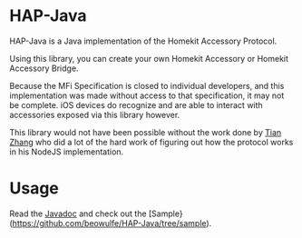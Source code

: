 HAP-Java
=========
HAP-Java is a Java implementation of the Homekit Accessory Protocol.

Using this library, you can create your own Homekit Accessory or Homekit Accessory Bridge.

Because the MFi Specification is closed to individual developers, and this implementation was made without access to that specification, it may not be complete. iOS devices do recognize and are able to interact with accessories exposed via this library however.

This library would not have been possible without the work done by [Tian Zhang](https://github.com/KhaosT) who did a lot of the hard work of figuring out how the protocol works in his NodeJS implementation.

Usage
=========
Read the [Javadoc](http://beowulfe.github.io/HAP-Java/apidocs/) and check out the [Sample}(https://github.com/beowulfe/HAP-Java/tree/sample).